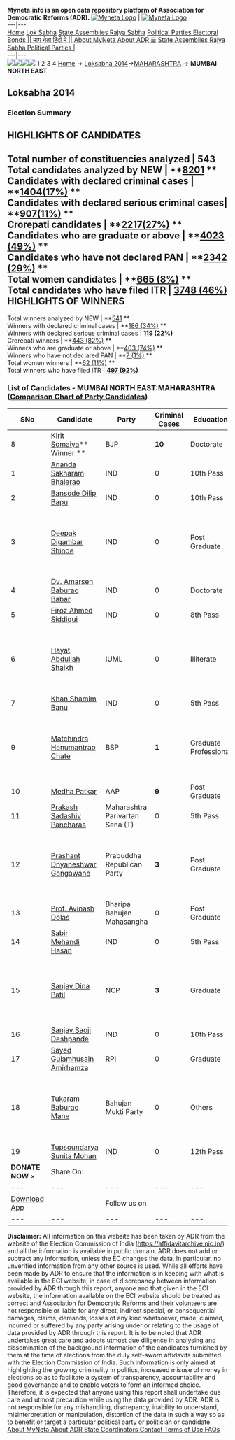 **Myneta.info is an open data repository platform of Association for Democratic Reforms (ADR).**
[![Myneta Logo](https://www.myneta.info/lib/img/myneta-logo.png)](https://www.myneta.info/) | [![Myneta Logo](https://www.myneta.info/lib/img/adr-logo.png)](https://adrindia.org)  
---|---  
[Home](https://www.myneta.info/) [Lok Sabha](https://www.myneta.info/#ls "Lok Sabha") [ State Assemblies ](https://www.myneta.info/#sa "State Assemblies") [Rajya Sabha](https://www.myneta.info/#rs "Rajya Sabha") [Political Parties ](https://www.myneta.info/party "Political Parties") [ Electoral Bonds ](https://www.myneta.info/electoral_bonds "Electoral Bonds") [ || माय नेता हिंदी में || ](https://translate.google.co.in/translate?prev=hp&hl=en&js=y&u=www.myneta.info&sl=en&tl=hi&history_state0=) [ About MyNeta ](https://adrindia.org/content/about-myneta) [ About ADR ](https://adrindia.org/about-adr/who-we-are) [☰](javascript:void\(0\))
[ State Assemblies ](https://www.myneta.info/#sa "State Assemblies") [ Rajya Sabha ](https://www.myneta.info/#rs "Rajya Sabha") [ Political Parties ](https://www.myneta.info/party "Political Parties")
|   
---|---  
![](https://www.myneta.info/lib/img/banner/banner-1.png)![](https://www.myneta.info/lib/img/banner/banner-2.png)![](https://www.myneta.info/lib/img/banner/banner-3.png)![](https://www.myneta.info/lib/img/banner/banner-4.png)
1  2  3  4 
[Home](https://www.myneta.info/) → [Loksabha 2014](https://www.myneta.info/ls2014/)→[MAHARASHTRA](https://www.myneta.info/ls2014/index.php?action=show_constituencies&state_id=13) → **MUMBAI NORTH EAST**
### 
## Loksabha 2014
###  Election Summary 
HIGHLIGHTS OF CANDIDATES  
---  
Total number of constituencies analyzed |  543   
Total candidates analyzed by NEW | **[8201](https://www.myneta.info/ls2014/index.php?action=summary&subAction=candidates_analyzed&sort=candidate#summary) **  
Candidates with declared criminal cases | **[1404(17%)](https://www.myneta.info/ls2014/index.php?action=summary&subAction=crime&sort=candidate#summary) **  
Candidates with declared serious criminal cases| **[907(11%)](https://www.myneta.info/ls2014/index.php?action=summary&subAction=serious_crime&sort=candidate#summary) **  
Crorepati candidates | **[2217(27%)](https://www.myneta.info/ls2014/index.php?action=summary&subAction=crorepati&sort=candidate#summary) **  
Candidates who are graduate or above | **[4023 (49%)](https://www.myneta.info/ls2014/index.php?action=summary&subAction=education&sort=candidate#summary) **  
Candidates who have not declared PAN | **[2342 (29%)](https://www.myneta.info/ls2014/index.php?action=summary&subAction=without_pan&sort=candidate#summary) **  
Total women candidates | **[665 (8%)](https://www.myneta.info/ls2014/index.php?action=summary&subAction=women_candidate&sort=candidate#summary) **  
Total candidates who have filed ITR | [**3748 (46%)**](https://www.myneta.info/ls2014/index.php?action=summary&subAction=filed_itr&sort=candidate#summary)  
HIGHLIGHTS OF WINNERS  
---  
Total winners analyzed by NEW | **[541](https://www.myneta.info/ls2014/index.php?action=summary&subAction=winner_analyzed&sort=candidate#summary) **  
Winners with declared criminal cases | **[186 (34%)](https://www.myneta.info/ls2014/index.php?action=summary&subAction=winner_crime&sort=candidate#summary) **  
Winners with declared serious criminal cases | **[119 (22%)](https://www.myneta.info/ls2014/index.php?action=summary&subAction=winner_serious_crime&sort=candidate#summary)**  
Crorepati winners | **[443 (82%)](https://www.myneta.info/ls2014/index.php?action=summary&subAction=winner_crorepati&sort=candidate#summary) **  
Winners who are graduate or above | **[403 (74%)](https://www.myneta.info/ls2014/index.php?action=summary&subAction=winner_education&sort=candidate#summary) **  
Winners who have not declared PAN | **[7 (1%)](https://www.myneta.info/ls2014/index.php?action=summary&subAction=winner_without_pan&sort=candidate#summary) **  
Total women winners | **[62 (11%)](https://www.myneta.info/ls2014/index.php?action=summary&subAction=winner_women&sort=candidate#summary) **  
Total winners who have filed ITR | [**497 (92%)**](https://www.myneta.info/ls2014/index.php?action=summary&subAction=winner_filed_itr&sort=candidate#summary)  
### List of Candidates - MUMBAI NORTH EAST:MAHARASHTRA ([Comparison Chart of Party Candidates](https://www.myneta.info/ls2014/comparisonchart.php?constituency_id=337))
SNo | Candidate| Party| Criminal Cases| Education| Age| Total Assets| Liabilities  
---|---|---|---|---|---|---|---  
8  | [Kirit Somaiya](https://www.myneta.info/ls2014/candidate.php?candidate_id=7220)** Winner ** | BJP | **10** | Doctorate| 60 | Rs 7,21,56,258 ~ 7 Crore+ | Rs 65,93,325 ~ 65 Lacs+  
1  | [Ananda Sakharam Bhalerao](https://www.myneta.info/ls2014/candidate.php?candidate_id=7231) | IND | 0 | 10th Pass| 60 | Rs 1,57,386 ~ 1 Lacs+ | Rs 0 ~   
2  | [Bansode Dilip Bapu](https://www.myneta.info/ls2014/candidate.php?candidate_id=7236) | IND | 0 | 10th Pass| 53 | Rs 50,000 ~ 50 Thou+ | Rs 0 ~   
3  | [Deepak Digambar Shinde](https://www.myneta.info/ls2014/candidate.php?candidate_id=7234) | IND | 0 | Post Graduate| 37 | ![](https://myneta.info/image_v2.php?myneta_folder=ls2014&candidate_id=7234&col=ta) | ![](https://myneta.info/image_v2.php?myneta_folder=ls2014&candidate_id=7234&col=lia)  
4  | [Dv. Amarsen Baburao Babar](https://www.myneta.info/ls2014/candidate.php?candidate_id=7230) | IND | 0 | Doctorate| 37 | Rs 26,29,000 ~ 26 Lacs+ | Rs 15,00,000 ~ 15 Lacs+  
5  | [Firoz Ahmed Siddiqui](https://www.myneta.info/ls2014/candidate.php?candidate_id=7235) | IND | 0 | 8th Pass| 33 | Rs 16,69,355 ~ 16 Lacs+ | Rs 0 ~   
6  | [Hayat Abdullah Shaikh](https://www.myneta.info/ls2014/candidate.php?candidate_id=7229) | IUML | 0 | Illiterate| 45 | ![](https://myneta.info/image_v2.php?myneta_folder=ls2014&candidate_id=7229&col=ta) | ![](https://myneta.info/image_v2.php?myneta_folder=ls2014&candidate_id=7229&col=lia)  
7  | [Khan Shamim Banu](https://www.myneta.info/ls2014/candidate.php?candidate_id=7232) | IND | 0 | 5th Pass| 42 | Rs 38,69,918 ~ 38 Lacs+ | Rs 0 ~   
9  | [Matchindra Hanumantrao Chate](https://www.myneta.info/ls2014/candidate.php?candidate_id=7221) | BSP | **1** | Graduate Professional| 49 | ![](https://myneta.info/image_v2.php?myneta_folder=ls2014&candidate_id=7221&col=ta) | ![](https://myneta.info/image_v2.php?myneta_folder=ls2014&candidate_id=7221&col=lia)  
10  | [Medha Patkar](https://www.myneta.info/ls2014/candidate.php?candidate_id=7227) | AAP | **9** | Post Graduate| 59 | Rs 2,09,226 ~ 2 Lacs+ | Rs 0 ~   
11  | [Prakash Sadashiv Pancharas](https://www.myneta.info/ls2014/candidate.php?candidate_id=7225) | Maharashtra Parivartan Sena (T) | 0 | 5th Pass| 50 | Rs 2,35,490 ~ 2 Lacs+ | Rs 0 ~   
12  | [Prashant Dnyaneshwar Gangawane](https://www.myneta.info/ls2014/candidate.php?candidate_id=7226) | Prabuddha Republican Party | **3** | Post Graduate| 31 | ![](https://myneta.info/image_v2.php?myneta_folder=ls2014&candidate_id=7226&col=ta) | ![](https://myneta.info/image_v2.php?myneta_folder=ls2014&candidate_id=7226&col=lia)  
13  | [Prof. Avinash Dolas](https://www.myneta.info/ls2014/candidate.php?candidate_id=7223) | Bharipa Bahujan Mahasangha | 0 | Post Graduate| 64 | Rs 2,19,12,532 ~ 2 Crore+ | Rs 0 ~   
14  | [Sabir Mehandi Hasan](https://www.myneta.info/ls2014/candidate.php?candidate_id=7237) | IND | 0 | 5th Pass| 40 | Rs 1,15,06,000 ~ 1 Crore+ | Rs 5,00,000 ~ 5 Lacs+  
15  | [Sanjay Dina Patil](https://www.myneta.info/ls2014/candidate.php?candidate_id=7222) | NCP | **3** | Graduate| 45 | ![](https://myneta.info/image_v2.php?myneta_folder=ls2014&candidate_id=7222&col=ta) | ![](https://myneta.info/image_v2.php?myneta_folder=ls2014&candidate_id=7222&col=lia)  
16  | [Sanjay Saoji Deshpande](https://www.myneta.info/ls2014/candidate.php?candidate_id=7238) | IND | 0 | 10th Pass| 49 | Rs 68,18,000 ~ 68 Lacs+ | Rs 14,23,000 ~ 14 Lacs+  
17  | [Sayed Gulamhusain Amirhamza](https://www.myneta.info/ls2014/candidate.php?candidate_id=7228) | RPI | 0 | Graduate| 35 | Rs 1,42,000 ~ 1 Lacs+ | Rs 17,08,849 ~ 17 Lacs+  
18  | [Tukaram Baburao Mane](https://www.myneta.info/ls2014/candidate.php?candidate_id=7224) | Bahujan Mukti Party | 0 | Others| 56 | ![](https://myneta.info/image_v2.php?myneta_folder=ls2014&candidate_id=7224&col=ta) | ![](https://myneta.info/image_v2.php?myneta_folder=ls2014&candidate_id=7224&col=lia)  
19  | [Tupsoundarya Sunita Mohan](https://www.myneta.info/ls2014/candidate.php?candidate_id=7233) | IND | 0 | 12th Pass| 43 | Rs 15,30,000 ~ 15 Lacs+ | Rs 0 ~   
|  **DONATE NOW** × |  Share On:  | [](https://api.whatsapp.com/send?text=https%3A%2F%2Fmyneta.info%2Fpunjab2022%2Findex.php%3Faction%3Dshow_constituencies%26state_id%3D19) | [](https://www.facebook.com/sharer/sharer.php?u=https%3A%2F%2Fmyneta.info%2Fpunjab2022%2Findex.php%3Faction%3Dshow_constituencies%26state_id%3D19) | [](https://twitter.com/share?url=https%3A%2F%2Fmyneta.info%2Fpunjab2022%2Findex.php%3Faction%3Dshow_constituencies%26state_id%3D19)  
---|---|---|---|---  
| [ Download App ](https://play.google.com/store/apps/details?id=com.webrosoft.myneta1&pcampaignid=pcampaignidMKT-Other-global-all-co-prtnr-py-PartBadge-Mar2515-1) | [](https://play.google.com/store/apps/details?id=com.webrosoft.myneta1&pcampaignid=pcampaignidMKT-Other-global-all-co-prtnr-py-PartBadge-Mar2515-1) |  Follow us on  | [](https://www.facebook.com/adrindia.org/) | [](https://twitter.com/adrspeaks) | [](https://groups.google.com/g/national-election-watch?hl=en&pli=1) | [](https://www.instagram.com/adrspeaks/) | [](https://www.youtube.com/user/adrspeaks) | [](https://sharechat.com/profile/adrspeaks)  
---|---|---|---|---|---|---|---|---  
**Disclaimer:** All information on this website has been taken by ADR from the website of the Election Commission of India (https://affidavitarchive.nic.in/) and all the information is available in public domain. ADR does not add or subtract any information, unless the EC changes the data. In particular, no unverified information from any other source is used. While all efforts have been made by ADR to ensure that the information is in keeping with what is available in the ECI website, in case of discrepancy between information provided by ADR through this report, anyone and that given in the ECI website, the information available on the ECI website should be treated as correct and Association for Democratic Reforms and their volunteers are not responsible or liable for any direct, indirect special, or consequential damages, claims, demands, losses of any kind whatsoever, made, claimed, incurred or suffered by any party arising under or relating to the usage of data provided by ADR through this report. It is to be noted that ADR undertakes great care and adopts utmost due diligence in analysing and dissemination of the background information of the candidates furnished by them at the time of elections from the duly self-sworn affidavits submitted with the Election Commission of India. Such information is only aimed at highlighting the growing criminality in politics, increased misuse of money in elections so as to facilitate a system of transparency, accountability and good governance and to enable voters to form an informed choice. Therefore, it is expected that anyone using this report shall undertake due care and utmost precaution while using the data provided by ADR. ADR is not responsible for any mishandling, discrepancy, inability to understand, misinterpretation or manipulation, distortion of the data in such a way so as to benefit or target a particular political party or politician or candidate. 
[ About MyNeta ](https://adrindia.org/content/about-myneta) [ About ADR ](https://adrindia.org/about-adr/who-we-are) [ State Coordinators ](https://adrindia.org/about-adr/state-coordinators) [ Contact ](https://adrindia.org/contact-us) [ Terms of Use ](https://adrindia.org/content/adr-terms-use) [ FAQs ](https://adrindia.org/content/faqs)
